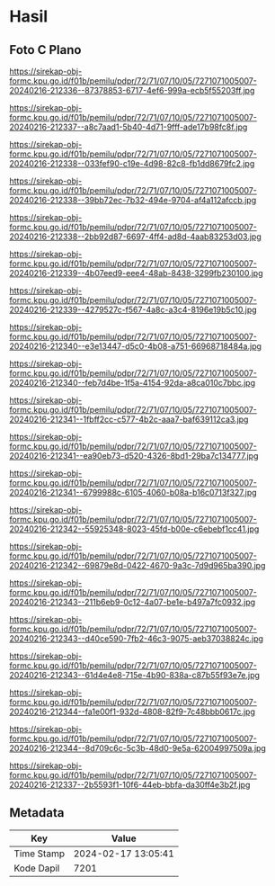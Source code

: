 # Hasil

## Foto C Plano

https://sirekap-obj-formc.kpu.go.id/f01b/pemilu/pdpr/72/71/07/10/05/7271071005007-20240216-212336--87378853-6717-4ef6-999a-ecb5f55203ff.jpg

https://sirekap-obj-formc.kpu.go.id/f01b/pemilu/pdpr/72/71/07/10/05/7271071005007-20240216-212337--a8c7aad1-5b40-4d71-9fff-ade17b98fc8f.jpg

https://sirekap-obj-formc.kpu.go.id/f01b/pemilu/pdpr/72/71/07/10/05/7271071005007-20240216-212338--033fef90-c19e-4d98-82c8-fb1dd8679fc2.jpg

https://sirekap-obj-formc.kpu.go.id/f01b/pemilu/pdpr/72/71/07/10/05/7271071005007-20240216-212338--39bb72ec-7b32-494e-9704-af4a112afccb.jpg

https://sirekap-obj-formc.kpu.go.id/f01b/pemilu/pdpr/72/71/07/10/05/7271071005007-20240216-212338--2bb92d87-6697-4ff4-ad8d-4aab83253d03.jpg

https://sirekap-obj-formc.kpu.go.id/f01b/pemilu/pdpr/72/71/07/10/05/7271071005007-20240216-212339--4b07eed9-eee4-48ab-8438-3299fb230100.jpg

https://sirekap-obj-formc.kpu.go.id/f01b/pemilu/pdpr/72/71/07/10/05/7271071005007-20240216-212339--4279527c-f567-4a8c-a3c4-8196e19b5c10.jpg

https://sirekap-obj-formc.kpu.go.id/f01b/pemilu/pdpr/72/71/07/10/05/7271071005007-20240216-212340--e3e13447-d5c0-4b08-a751-66968718484a.jpg

https://sirekap-obj-formc.kpu.go.id/f01b/pemilu/pdpr/72/71/07/10/05/7271071005007-20240216-212340--feb7d4be-1f5a-4154-92da-a8ca010c7bbc.jpg

https://sirekap-obj-formc.kpu.go.id/f01b/pemilu/pdpr/72/71/07/10/05/7271071005007-20240216-212341--1fbff2cc-c577-4b2c-aaa7-baf639112ca3.jpg

https://sirekap-obj-formc.kpu.go.id/f01b/pemilu/pdpr/72/71/07/10/05/7271071005007-20240216-212341--ea90eb73-d520-4326-8bd1-29ba7c134777.jpg

https://sirekap-obj-formc.kpu.go.id/f01b/pemilu/pdpr/72/71/07/10/05/7271071005007-20240216-212341--6799988c-6105-4060-b08a-b16c0713f327.jpg

https://sirekap-obj-formc.kpu.go.id/f01b/pemilu/pdpr/72/71/07/10/05/7271071005007-20240216-212342--55925348-8023-45fd-b00e-c6ebebf1cc41.jpg

https://sirekap-obj-formc.kpu.go.id/f01b/pemilu/pdpr/72/71/07/10/05/7271071005007-20240216-212342--69879e8d-0422-4670-9a3c-7d9d965ba390.jpg

https://sirekap-obj-formc.kpu.go.id/f01b/pemilu/pdpr/72/71/07/10/05/7271071005007-20240216-212343--211b6eb9-0c12-4a07-be1e-b497a7fc0932.jpg

https://sirekap-obj-formc.kpu.go.id/f01b/pemilu/pdpr/72/71/07/10/05/7271071005007-20240216-212343--d40ce590-7fb2-46c3-9075-aeb37038824c.jpg

https://sirekap-obj-formc.kpu.go.id/f01b/pemilu/pdpr/72/71/07/10/05/7271071005007-20240216-212343--61d4e4e8-715e-4b90-838a-c87b55f93e7e.jpg

https://sirekap-obj-formc.kpu.go.id/f01b/pemilu/pdpr/72/71/07/10/05/7271071005007-20240216-212344--fa1e00f1-932d-4808-82f9-7c48bbb0617c.jpg

https://sirekap-obj-formc.kpu.go.id/f01b/pemilu/pdpr/72/71/07/10/05/7271071005007-20240216-212344--8d709c6c-5c3b-48d0-9e5a-62004997509a.jpg

https://sirekap-obj-formc.kpu.go.id/f01b/pemilu/pdpr/72/71/07/10/05/7271071005007-20240216-212337--2b5593f1-10f6-44eb-bbfa-da30ff4e3b2f.jpg


## Metadata

| Key        | Value               |
| ---------- | ------------------- |
| Time Stamp | 2024-02-17 13:05:41 |
| Kode Dapil | 7201                |



